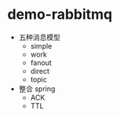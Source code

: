 # demo-rabbitmq

- 五种消息模型
  - simple
  - work
  - fanout
  - direct
  - topic
- 整合 spring
  - ACK
  - TTL









